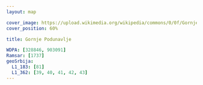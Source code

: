 ```yaml
---
layout: map

cover_image: https://upload.wikimedia.org/wikipedia/commons/0/0f/Gornje_Podunavlje.jpg
cover_position: 60%

title: Gornje Podunavlje

WDPA: [328846, 903091]
Ramsar: [1737]
geoSrbija:
  L1_183: [81]
  L1_362: [39, 40, 41, 42, 43]
---
```

